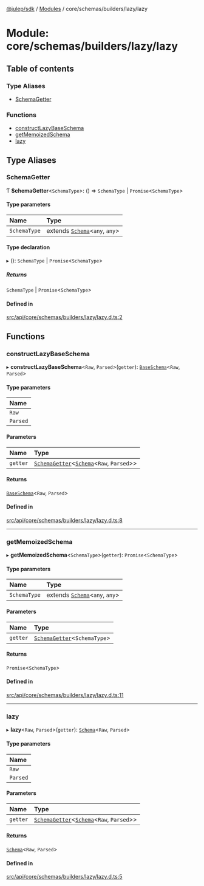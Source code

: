[@julep/sdk](../README.md) / [Modules](../modules.md) / core/schemas/builders/lazy/lazy

# Module: core/schemas/builders/lazy/lazy

## Table of contents

### Type Aliases

- [SchemaGetter](core_schemas_builders_lazy_lazy.md#schemagetter)

### Functions

- [constructLazyBaseSchema](core_schemas_builders_lazy_lazy.md#constructlazybaseschema)
- [getMemoizedSchema](core_schemas_builders_lazy_lazy.md#getmemoizedschema)
- [lazy](core_schemas_builders_lazy_lazy.md#lazy)

## Type Aliases

### SchemaGetter

Ƭ **SchemaGetter**\<`SchemaType`\>: () => `SchemaType` \| `Promise`\<`SchemaType`\>

#### Type parameters

| Name | Type |
| :------ | :------ |
| `SchemaType` | extends [`Schema`](core_schemas_Schema.md#schema)\<`any`, `any`\> |

#### Type declaration

▸ (): `SchemaType` \| `Promise`\<`SchemaType`\>

##### Returns

`SchemaType` \| `Promise`\<`SchemaType`\>

#### Defined in

[src/api/core/schemas/builders/lazy/lazy.d.ts:2](https://github.com/julep-ai/samantha-monorepo/blob/9aefd53/sdks/js/src/api/core/schemas/builders/lazy/lazy.d.ts#L2)

## Functions

### constructLazyBaseSchema

▸ **constructLazyBaseSchema**\<`Raw`, `Parsed`\>(`getter`): [`BaseSchema`](../interfaces/core_schemas_Schema.BaseSchema.md)\<`Raw`, `Parsed`\>

#### Type parameters

| Name |
| :------ |
| `Raw` |
| `Parsed` |

#### Parameters

| Name | Type |
| :------ | :------ |
| `getter` | [`SchemaGetter`](core_schemas_builders_lazy_lazy.md#schemagetter)\<[`Schema`](core_schemas_Schema.md#schema)\<`Raw`, `Parsed`\>\> |

#### Returns

[`BaseSchema`](../interfaces/core_schemas_Schema.BaseSchema.md)\<`Raw`, `Parsed`\>

#### Defined in

[src/api/core/schemas/builders/lazy/lazy.d.ts:8](https://github.com/julep-ai/samantha-monorepo/blob/9aefd53/sdks/js/src/api/core/schemas/builders/lazy/lazy.d.ts#L8)

___

### getMemoizedSchema

▸ **getMemoizedSchema**\<`SchemaType`\>(`getter`): `Promise`\<`SchemaType`\>

#### Type parameters

| Name | Type |
| :------ | :------ |
| `SchemaType` | extends [`Schema`](core_schemas_Schema.md#schema)\<`any`, `any`\> |

#### Parameters

| Name | Type |
| :------ | :------ |
| `getter` | [`SchemaGetter`](core_schemas_builders_lazy_lazy.md#schemagetter)\<`SchemaType`\> |

#### Returns

`Promise`\<`SchemaType`\>

#### Defined in

[src/api/core/schemas/builders/lazy/lazy.d.ts:11](https://github.com/julep-ai/samantha-monorepo/blob/9aefd53/sdks/js/src/api/core/schemas/builders/lazy/lazy.d.ts#L11)

___

### lazy

▸ **lazy**\<`Raw`, `Parsed`\>(`getter`): [`Schema`](core_schemas_Schema.md#schema)\<`Raw`, `Parsed`\>

#### Type parameters

| Name |
| :------ |
| `Raw` |
| `Parsed` |

#### Parameters

| Name | Type |
| :------ | :------ |
| `getter` | [`SchemaGetter`](core_schemas_builders_lazy_lazy.md#schemagetter)\<[`Schema`](core_schemas_Schema.md#schema)\<`Raw`, `Parsed`\>\> |

#### Returns

[`Schema`](core_schemas_Schema.md#schema)\<`Raw`, `Parsed`\>

#### Defined in

[src/api/core/schemas/builders/lazy/lazy.d.ts:5](https://github.com/julep-ai/samantha-monorepo/blob/9aefd53/sdks/js/src/api/core/schemas/builders/lazy/lazy.d.ts#L5)
